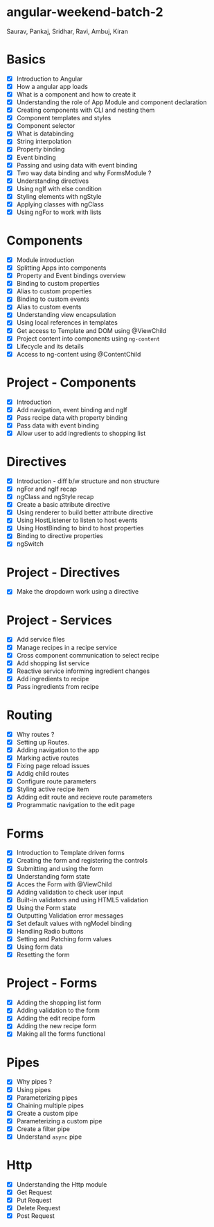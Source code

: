 # angular-weekend-batch-2
Saurav, Pankaj, Sridhar, Ravi, Ambuj, Kiran

# Basics
- [X] Introduction to Angular
- [X] How a angular app loads
- [X] What is a component and how to create it
- [X] Understanding the role of App Module and component declaration
- [X] Creating components with CLI and nesting them
- [X] Component templates and styles
- [X] Component selector
- [X] What is databinding
- [X] String interpolation
- [X] Property binding
- [X] Event binding
- [X] Passing and using data with event binding
- [X] Two way data binding and why FormsModule ?
- [X] Understanding directives
- [X] Using ngIf with else condition
- [X] Styling elements with ngStyle
- [X] Applying classes with ngClass
- [X] Using ngFor to work with lists

# Components
- [X] Module introduction
- [X] Splitting Apps into components
- [X] Property and Event bindings overview
- [X] Binding to custom properties
- [X] Alias to custom properties
- [X] Binding to custom events
- [X] Alias to custom events
- [X] Understanding view encapsulation
- [X] Using local references in templates
- [X] Get access to Template and DOM using @ViewChild
- [X] Project content into components using `ng-content`
- [X] Lifecycle and its details
- [X] Access to ng-content using @ContentChild

# Project - Components
- [X] Introduction
- [X] Add navigation, event binding and ngIf
- [X] Pass recipe data with property binding
- [X] Pass data with event binding
- [X] Allow user to add ingredients to shopping list

# Directives
- [X] Introduction - diff b/w structure and non structure
- [X] ngFor and ngIf recap
- [X] ngClass and ngStyle recap
- [X] Create a basic attribute directive
- [X] Using renderer to build better attribute directive
- [X] Using HostListener to listen to host events
- [X] Using HostBinding to bind to host properties
- [X] Binding to directive properties
- [X] ngSwitch

# Project - Directives
- [X] Make the dropdown work using a directive

# Project - Services
- [X] Add service files
- [X] Manage recipes in a recipe service
- [X] Cross component communication to select recipe
- [X] Add shopping list service
- [X] Reactive service informing ingredient changes
- [X] Add ingredients to recipe
- [X] Pass ingredients from recipe

# Routing
- [X] Why routes ?
- [X] Setting up Routes.
- [X] Adding navigation to the app
- [X] Marking active routes
- [X] Fixing page reload issues
- [X] Addig child routes
- [X] Configure route parameters
- [X] Styling active recipe item
- [X] Adding edit route and recieve route parameters
- [X] Programmatic navigation to the edit page

# Forms
- [X] Introduction to Template driven forms
- [X] Creating the form and registering the controls
- [X] Submitting and using the form
- [X] Understanding form state
- [X] Acces the Form with @ViewChild
- [X] Adding validation to check user input
- [X] Built-in validators and using HTML5 validation
- [X] Using the Form state
- [X] Outputting Validation error messages
- [X] Set default values with ngModel binding
- [X] Handling Radio buttons
- [X] Setting and Patching form values
- [X] Using form data
- [X] Resetting the form

# Project - Forms
- [X] Adding the shopping list form
- [X] Adding validation to the form
- [X] Adding the edit recipe form
- [X] Adding the new recipe form
- [X] Making all the forms functional

# Pipes
- [X] Why pipes ?
- [X] Using pipes
- [X] Parameterizing pipes
- [X] Chaining multiple pipes
- [X] Create a custom pipe
- [X] Parameterizing a custom pipe
- [X] Create a filter pipe
- [X] Understand `async` pipe

# Http
- [X] Understanding the Http module
- [X] Get Request
- [X] Put Request
- [X] Delete Request
- [X] Post Request
